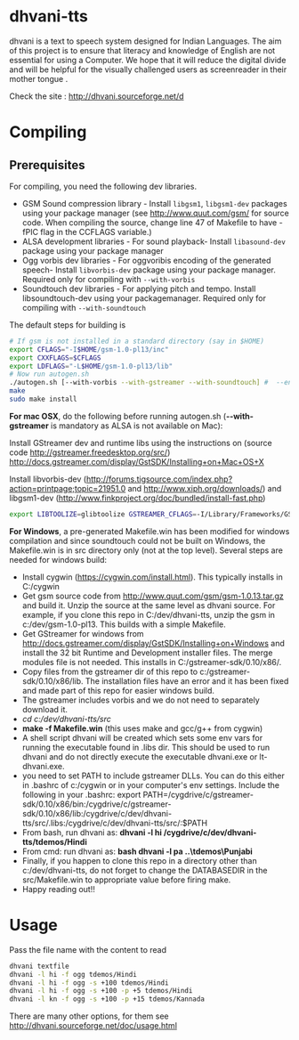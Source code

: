 dhvani-tts
==========

dhvani is a text to speech system designed for Indian Languages. The aim of this project is to ensure that literacy and knowledge of English are not essential for using a Computer. We hope that it will reduce the digital divide and will be helpful for the visually challenged users as screenreader in their mother tongue .

Check the site : http://dhvani.sourceforge.net/d

Compiling
=========

Prerequisites
-------------

For compiling, you need the following dev libraries.

* GSM Sound compression library - Install `libgsm1`, `libgsm1-dev` packages using your package manager (see http://www.quut.com/gsm/ for source code. When compiling the source, change line 47 of Makefile to have -fPIC flag in the CCFLAGS variable.)
* ALSA development libraries - For sound playback- Install `libasound-dev` package using your package manager
* Ogg vorbis dev libraries - For oggvoribis encoding of the generated speech- Install `libvorbis-dev` package using your package manager. Required only for compiling with `--with-vorbis`
* Soundtouch dev libraries - For applying pitch and tempo. Install libsoundtouch-dev using your packagemanager. Required only for compiling with `--with-soundtouch`

The default steps for building is

```bash
# If gsm is not installed in a standard directory (say in $HOME)
export CFLAGS="-I$HOME/gsm-1.0-pl13/inc"
export CXXFLAGS=$CFLAGS
export LDFLAGS="-L$HOME/gsm-1.0-pl13/lib"
# Now run autogen.sh
./autogen.sh [--with-vorbis --with-gstreamer --with-soundtouch] #  --enable-debugging can be added for developers
make
sudo make install
```

<b>For mac OSX</b>, do the following before running autogen.sh (<b>--with-gstreamer</b> is mandatory as ALSA is not available on Mac): 

Install GStreamer dev and runtime libs using the instructions on (source code http://gstreamer.freedesktop.org/src/) http://docs.gstreamer.com/display/GstSDK/Installing+on+Mac+OS+X

Install libvorbis-dev (http://forums.tigsource.com/index.php?action=printpage;topic=21951.0 and http://www.xiph.org/downloads/) and libgsm1-dev (http://www.finkproject.org/doc/bundled/install-fast.php)

```bash
export LIBTOOLIZE=glibtoolize GSTREAMER_CFLAGS=-I/Library/Frameworks/GStreamer.framework/Headers GSTREAMER_LIBS="-L/Library/Frameworks/GStreamer.framework/Libraries -lgstreamer-0.10"
```

<b>For Windows</b>, a pre-generated Makefile.win has been modified for windows compilation and since soundtouch could not be built on Windows, the Makefile.win is in src directory only (not at the top level). Several steps are needed for windows build:

* Install cygwin (https://cygwin.com/install.html). This typically installs in C:/cygwin
* Get gsm source code from http://www.quut.com/gsm/gsm-1.0.13.tar.gz and build it. Unzip the source at the same level as dhvani source. For example, if you clone this repo in C:/dev/dhvani-tts, unzip the gsm in c:/dev/gsm-1.0-pl13. This builds with a simple Makefile.
* Get GStreamer for windows from http://docs.gstreamer.com/display/GstSDK/Installing+on+Windows and install the 32 bit Runtime and Development installer files. The merge modules file is not needed. This installs in C:/gstreamer-sdk/0.10/x86/.
* Copy files from the gstreamer dir of this repo to c:/gstreamer-sdk/0.10/x86/lib. The installation files have an error and it has been fixed and made part of this repo for easier windows build.
* The gstreamer includes vorbis and we do not need to separately download it.
* <i> cd c:/dev/dhvani-tts/src </i>
* <b>make -f Makefile.win</b> (this uses make and gcc/g++ from cygwin)
* A shell script dhvani will be created which sets some env vars for running the executable found in .libs dir. This should be used to run dhvani and do not directly execute the executable dhvani.exe or lt-dhvani.exe.
* you need to set PATH to include gstreamer DLLs. You can do this either in .bashrc of c:/cygwin or in your computer's env settings. Include the following in your .bashrc:
export PATH=/cygdrive/c/gstreamer-sdk/0.10/x86/bin:/cygdrive/c/gstreamer-sdk/0.10/x86/lib:/cygdrive/c/dev/dhvani-tts/src/.libs:/cygdrive/c/dev/dhvani-tts/src/:$PATH
* From bash, run dhvani as: <b> dhvani -l hi /cygdrive/c/dev/dhvani-tts/tdemos/Hindi </b>
* From cmd: run dhvani as: <b> bash dhvani -l pa ..\tdemos\Punjabi </b>
* Finally, if you happen to clone this repo in a directory other than c:/dev/dhvani-tts, do not forget to change the DATABASEDIR in the src/Makefile.win to appropriate value before firing make.
* Happy reading out!!

Usage
=====

Pass the file name with the content to read

```bash
dhvani textfile
dhvani -l hi -f ogg tdemos/Hindi
dhvani -l hi -f ogg -s +100 tdemos/Hindi
dhvani -l hi -f ogg -s +100 -p +5 tdemos/Hindi
dhvani -l kn -f ogg -s +100 -p +15 tdemos/Kannada
```

There are many other options, for them see http://dhvani.sourceforge.net/doc/usage.html


